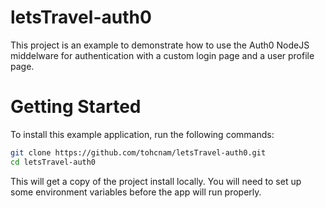 # letsTravel-auth0
This project is an example to demonstrate how to use the Auth0 NodeJS middelware for authentication with a custom login page and a user profile page. 

# Getting Started
To install this example application, run the following commands:
```bash
git clone https://github.com/tohcnam/letsTravel-auth0.git
cd letsTravel-auth0
```

This will get a copy of the project install locally. You will need to set up some environment variables before the app will run properly.
